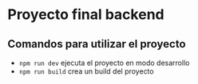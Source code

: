 # Proyecto final backend

## Comandos para utilizar el proyecto

- `npm run dev` ejecuta el proyecto en modo desarrollo
- `npm run build` crea un build del proyecto
